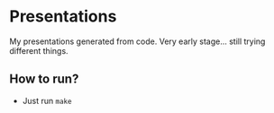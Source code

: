 # Presentations

My presentations generated from code.
Very early stage... still trying different things.

## How to run?
- Just run `make`
